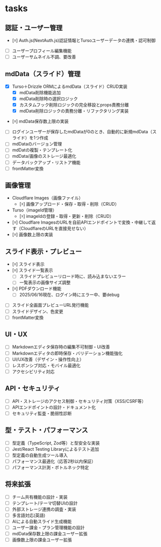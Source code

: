 # tasks

## 認証・ユーザー管理
- [☓] Auth.js(NextAuth.js)認証情報とTursoユーザーデータの連携・認可制御
- [ ] ユーザープロフィール編集機能
- [ ] ユーザーサムネイル不調、要改善

## mdData（スライド）管理
- [x] Turso＋Drizzle ORMによるmdData（スライド）CRUD実装
  - [x] mdData削除機能追加
  - [x] mdData削除時の選択ロジック
  - [x] カスタムフック削除ロジックの完全移設とprops責務分離
  - [x] mdData削除ロジックの責務分離・リファクタリング実装
- [☓] mdData保存数上限の実装
- [ ] ログインユーザーが保存したmdDataが0のとき、自動的に新規mdData（スライド）を1つ作成
- [ ] mdDataのバージョン管理
- [ ] mdDatの複製・テンプレート化
- [ ] mdData/画像のストレージ最適化
- [ ] データバックアップ・リストア機能
- [ ] frontMatter変換

## 画像管理
- Cloudflare Images（画像ファイル）
  - [☓] 画像アップロード・保存・取得・削除（CRUD）
- Turso（imageId管理）
  - [☓] imageIdの登録・取得・更新・削除（CRUD）
- [☓] Cloudflare ImagesのURLを自前APIエンドポイントで変換・中継して返す（CloudflareのURLを直接見せない）
- [☓] 画像数上限の実装

## スライド表示・プレビュー
- [☓] スライド表示
- [☓] スライド一覧表示
  - [ ] スライドプレビューリロード時に、読み込まないエラー
  - [ ] 一覧表示の画像サイズ調整
- [☓] PDFダウンロード機能
  - [ ] 2025/06/16現在、ログイン時にエラー中、要debug
- [ ] スライド全画面プレビューURL発行機能
- [ ] スライドデザイン、色変更
- [ ] frontMatter変換

## UI・UX
- [ ] Markdownエディタ保存時の編集不可制御・UI改善
- [ ] Markdownエディタの即時保存・バリデーション機能強化
- [ ] UI/UX改善（デザイン・操作性向上）
- [ ] レスポンシブ対応・モバイル最適化
- [ ] アクセシビリティ対応

## API・セキュリティ
- [ ] API・ストレージのアクセス制御・セキュリティ対策（XSS/CSRF等）
- [ ] APIエンドポイントの設計・ドキュメント化
- [ ] セキュリティ監査・脆弱性診断

## 型・テスト・パフォーマンス
- [ ] 型定義（TypeScript, Zod等）と型安全な実装
- [ ] Jest/React Testing Libraryによるテスト追加
- [ ] 型定義の自動生成ツール導入
- [ ] パフォーマンス最適化（応答2秒以内保証）
- [ ] パフォーマンス計測・ボトルネック特定

## 将来拡張
- [ ] チーム共有機能の設計・実装
- [ ] テンプレート/テーマ切替UIの設計
- [ ] 外部ストレージ連携の調査・実装
- [ ] 多言語対応(英語)
- [ ] AIによる自動スライド生成機能
- [ ] ユーザー課金・プラン管理機能の設計
- [ ] mdData保存数上限の課金ユーザー拡張
- [ ] 画像数上限の課金ユーザー拡張